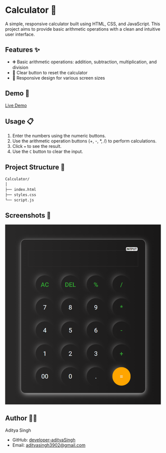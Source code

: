# Calculator 🔢

A simple, responsive calculator built using HTML, CSS, and JavaScript. This project aims to provide basic arithmetic operations with a clean and intuitive user interface.

## Features ✨

- ➕ Basic arithmetic operations: addition, subtraction, multiplication, and division
- 🧼 Clear button to reset the calculator
- 📱 Responsive design for various screen sizes

## Demo 🚀

[Live Demo](https://calculator-roan-sigma.vercel.app/)

## Usage 📋

1. Enter the numbers using the numeric buttons.
2. Use the arithmetic operation buttons (+, -, *, /) to perform calculations.
3. Click `=` to see the result.
4. Use the `C` button to clear the input.

## Project Structure 📂

```bash
Calculator/
│
├── index.html
├── styles.css
└── script.js
```

## Screenshots 📸

![Calculator Screenshot](https://github.com/developer-adityaSingh/Calculator/blob/master/Assets/calculator-roan-sigma.vercel.app_.png)


## Author 👨‍💻

Aditya Singh
- GitHub: [developer-adityaSingh](https://github.com/developer-adityaSingh)
- Email: adityasingh3902@gmail.com


